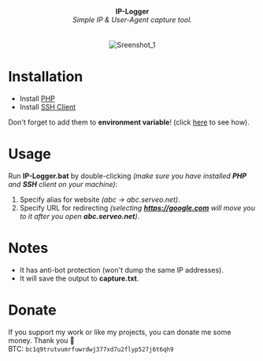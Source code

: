 <p align="center">
	<b>IP-Logger</b>
	<br>
	<i>Simple IP & User-Agent capture tool.</i>
	<br><br><br>
	<img alt="Sreenshot_1" src="https://user-images.githubusercontent.com/48186982/62075980-d5723f80-b246-11e9-87b5-4d0a293da838.png">
</p>

# Installation
* Install [PHP](https://windows.php.net/download)
* Install [SSH Client](https://github.com/PowerShell/Win32-OpenSSH/releases)

Don't forget to add them to **environment variable**! (click [here](https://www.java.com/en/download/help/path.xml) to see how).

# Usage
Run **IP-Logger.bat** by double-clicking *(make sure you have installed **PHP** and **SSH** client on your machine)*:

1. Specify alias for website *(abc -> abc.serveo.net)*.
2. Specify URL for redirecting *(selecting **https://google.com** will move you to it after you open **abc.serveo.net**)*.

# Notes
* It has anti-bot protection (won't dump the same IP addresses).
* It will save the output to **capture.txt**.

# Donate
If you support my work or like my projects, you can donate me some money. Thank you 💙\
BTC: `bc1q9trutvumrfuwrdwj377xd7u2flyp527j6t6qh9`
